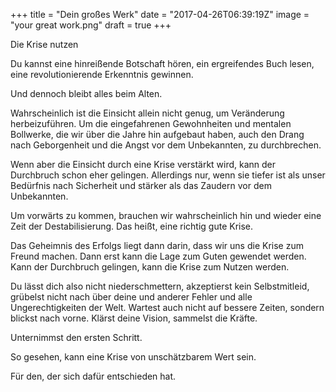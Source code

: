 +++
title = "Dein großes Werk"
date = "2017-04-26T06:39:19Z"
image = "your great work.png"
draft = true
+++

Die Krise nutzen

Du kannst eine hinreißende Botschaft hören, ein ergreifendes Buch lesen, eine revolutionierende Erkenntnis gewinnen. 

Und dennoch bleibt alles beim Alten.

Wahrscheinlich ist die Einsicht allein nicht genug, um Veränderung herbeizuführen. Um die eingefahrenen Gewohnheiten und mentalen Bollwerke, die wir über die Jahre hin aufgebaut haben, auch den Drang nach Geborgenheit und die Angst vor dem Unbekannten, zu durchbrechen.

Wenn aber die Einsicht durch eine Krise verstärkt wird, kann der Durchbruch schon eher gelingen. Allerdings nur, wenn sie tiefer ist als unser Bedürfnis nach Sicherheit und stärker als das Zaudern vor dem Unbekannten.

Um vorwärts zu kommen, brauchen wir wahrscheinlich hin und wieder eine Zeit der Destabilisierung. Das heißt, eine richtig gute Krise.

Das Geheimnis des Erfolgs liegt dann darin, dass wir uns die Krise zum Freund machen. Dann erst kann die Lage zum Guten gewendet werden. Kann der Durchbruch gelingen, kann die Krise zum Nutzen werden.

Du lässt dich also nicht niederschmettern, akzeptierst kein Selbstmitleid, grübelst nicht nach über deine und anderer Fehler und alle Ungerechtigkeiten der Welt. Wartest auch nicht auf bessere Zeiten, sondern blickst nach vorne. Klärst deine Vision, sammelst die Kräfte. 

Unternimmst den ersten Schritt.

So gesehen, kann eine Krise von unschätzbarem Wert sein. 

Für den, der sich dafür entschieden hat.
